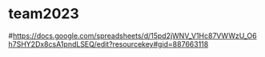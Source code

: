 # team2023
#https://docs.google.com/spreadsheets/d/15pd2jWNV_V1Hc87VWWzU_O6h7SHY2Dx8csA1pndLSEQ/edit?resourcekey#gid=887663118
